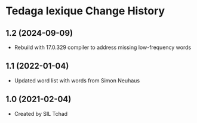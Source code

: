 Tedaga lexique Change History
====================

1.2 (2024-09-09)
----------------
* Rebuild with 17.0.329 compiler to address missing low-frequency words

1.1 (2022-01-04)
----------------
* Updated word list with words from Simon Neuhaus

1.0 (2021-02-04)
----------------
* Created by SIL Tchad
